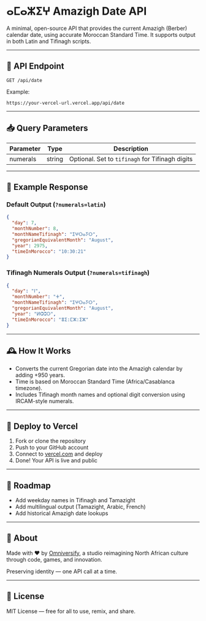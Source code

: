 # ⴰⵎⴰⵣⵉⵖ Amazigh Date API

A minimal, open-source API that provides the current Amazigh (Berber) calendar date, using accurate Moroccan Standard Time. It supports output in both Latin and Tifinagh scripts.

---

## 🔗 API Endpoint

```
GET /api/date
```

Example:
```
https://your-vercel-url.vercel.app/api/date
```

---

## 📥 Query Parameters

| Parameter   | Type     | Description                                       |
|-------------|----------|---------------------------------------------------|
| numerals    | string   | Optional. Set to `tifinagh` for Tifinagh digits   |

---

## 🧾 Example Response

### Default Output (`?numerals=latin`)
```json
{
  "day": 7,
  "monthNumber": 8,
  "monthNameTifinagh": "ⵉⵖⵔⴰⵢⵔ",
  "gregorianEquivalentMonth": "August",
  "year": 2975,
  "timeInMorocco": "10:30:21"
}
```

### Tifinagh Numerals Output (`?numerals=tifinagh`)
```json
{
  "day": "ⵏ",
  "monthNumber": "ⵜ",
  "monthNameTifinagh": "ⵉⵖⵔⴰⵢⵔ",
  "gregorianEquivalentMonth": "August",
  "year": "ⵍⵛⵛⵔ",
  "timeInMorocco": "ⴻⵉ:ⵎⵣ:ⵉⵣ"
}
```

---

## 🕰️ How It Works

- Converts the current Gregorian date into the Amazigh calendar by adding +950 years.
- Time is based on Moroccan Standard Time (Africa/Casablanca timezone).
- Includes Tifinagh month names and optional digit conversion using IRCAM-style numerals.

---

## 🚀 Deploy to Vercel

1. Fork or clone the repository
2. Push to your GitHub account
3. Connect to [vercel.com](https://vercel.com/) and deploy
4. Done! Your API is live and public

---

## 📌 Roadmap

- Add weekday names in Tifinagh and Tamazight
- Add multilingual output (Tamazight, Arabic, French)
- Add historical Amazigh date lookups

---

## 👣 About

Made with ❤️ by [Omniversify](https://omniversify.com), a studio reimagining North African culture through code, games, and innovation.

Preserving identity — one API call at a time.

---

## 📜 License

MIT License — free for all to use, remix, and share.
